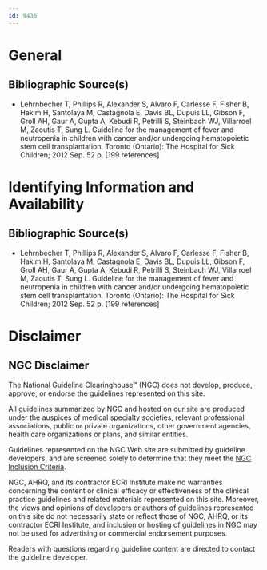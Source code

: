 ```yaml
---
id: 9436
---
```


# General

## Bibliographic Source(s)

- Lehrnbecher T, Phillips R, Alexander S, Alvaro F, Carlesse F, Fisher B, Hakim H, Santolaya M, Castagnola E, Davis BL, Dupuis LL, Gibson F, Groll AH, Gaur A, Gupta A, Kebudi R, Petrilli S, Steinbach WJ, Villarroel M, Zaoutis T, Sung L. Guideline for the management of fever and neutropenia in children with cancer and/or undergoing hematopoietic stem cell transplantation. Toronto (Ontario): The Hospital for Sick Children; 2012 Sep. 52 p. [199 references]

# Identifying Information and Availability

## Bibliographic Source(s)

- Lehrnbecher T, Phillips R, Alexander S, Alvaro F, Carlesse F, Fisher B, Hakim H, Santolaya M, Castagnola E, Davis BL, Dupuis LL, Gibson F, Groll AH, Gaur A, Gupta A, Kebudi R, Petrilli S, Steinbach WJ, Villarroel M, Zaoutis T, Sung L. Guideline for the management of fever and neutropenia in children with cancer and/or undergoing hematopoietic stem cell transplantation. Toronto (Ontario): The Hospital for Sick Children; 2012 Sep. 52 p. [199 references]

# Disclaimer

## NGC Disclaimer

The National Guideline Clearinghouse™ (NGC) does not develop, produce, approve, or endorse the guidelines represented on this site.

All guidelines summarized by NGC and hosted on our site are produced under the auspices of medical specialty societies, relevant professional associations, public or private organizations, other government agencies, health care organizations or plans, and similar entities.

Guidelines represented on the NGC Web site are submitted by guideline developers, and are screened solely to determine that they meet the [NGC Inclusion Criteria](/help-and-about/summaries/inclusion-criteria).

NGC, AHRQ, and its contractor ECRI Institute make no warranties concerning the content or clinical efficacy or effectiveness of the clinical practice guidelines and related materials represented on this site. Moreover, the views and opinions of developers or authors of guidelines represented on this site do not necessarily state or reflect those of NGC, AHRQ, or its contractor ECRI Institute, and inclusion or hosting of guidelines in NGC may not be used for advertising or commercial endorsement purposes.

Readers with questions regarding guideline content are directed to contact the guideline developer.

